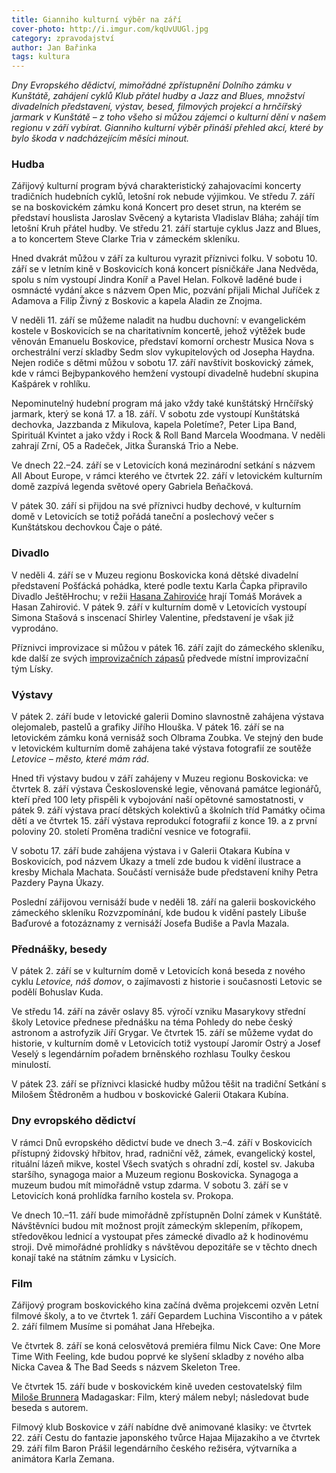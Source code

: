 ```yaml
---
title: Gianniho kulturní výběr na září
cover-photo: http://i.imgur.com/kqUvUUGl.jpg
category: zpravodajství
author: Jan Bařinka
tags: kultura
---
```


*Dny Evropského dědictví, mimořádné zpřístupnění Dolního zámku v Kunštátě, zahájení cyklů Klub přátel hudby a Jazz and Blues, množství divadelních představení, výstav, besed, filmových projekcí a hrnčířský jarmark v Kunštátě – z toho všeho si můžou zájemci o kulturní dění v našem regionu v září vybírat. Gianniho kulturní výběr přináší přehled akcí, které by bylo škoda v nadcházejícím měsíci minout.*

### Hudba

Zářijový kulturní program bývá charakteristický zahajovacími koncerty tradičních hudebních cyklů, letošní rok nebude výjimkou. Ve středu 7. září se na boskovickém zámku koná Koncert pro deset strun, na kterém se představí houslista Jaroslav Svěcený a kytarista Vladislav Bláha; zahájí tím letošní Kruh přátel hudby. Ve středu 21. září startuje cyklus Jazz and Blues, a to koncertem Steve Clarke Tria v zámeckém skleníku.

Hned dvakrát můžou v září za kulturou vyrazit příznivci folku. V sobotu 10. září se v letním kině v Boskovicích koná koncert písničkáře Jana Nedvěda, spolu s ním vystoupí Jindra Koníř a Pavel Helan. Folkově laděné bude i osmnácté vydání akce s názvem Open Mic, pozvání přijali Michal Juříček z Adamova a Filip Živný z Boskovic a kapela Aladin ze Znojma.

V neděli 11. září se můžeme naladit na hudbu duchovní: v evangelickém kostele v Boskovicích se na charitativním koncertě, jehož výtěžek bude věnován Emanuelu Boskovice, představí komorní orchestr Musica Nova s orchestrální verzí skladby Sedm slov vykupitelových od Josepha Haydna. Nejen rodiče s dětmi můžou v sobotu 17. září navštívit boskovický zámek, kde v rámci Bejbypankového hemžení vystoupí divadelně hudební skupina Kašpárek v rohlíku.

Nepominutelný hudební program má jako vždy také kunštátský Hrnčířský jarmark, který se koná 17. a 18. září. V sobotu zde vystoupí Kunštátská dechovka, Jazzbanda z Mikulova, kapela Poletíme?, Peter Lipa Band, Spirituál Kvintet a jako vždy i Rock & Roll Band Marcela Woodmana. V neděli zahrají Zrní, O5 a Radeček, Jitka Šuranská Trio a Nebe.

Ve dnech 22.–24. září se v Letovicích koná mezinárodní setkání s názvem All About Europe, v rámci kterého ve čtvrtek 22. září v letovickém kulturním domě zazpívá legenda světové opery Gabriela Beňačková.

V pátek 30. září si přijdou na své příznivci hudby dechové, v kulturním domě v Letovicích se totiž pořádá taneční a poslechový večer s Kunštátskou dechovkou Čaje o páté.

### Divadlo

V neděli 4. září se v Muzeu regionu Boskovicka koná dětské divadelní představení Pošťácká pohádka, které podle textu Karla Čapka připravilo Divadlo JeštěHrochu; v režii [Hasana Zahiroviće](http://ohlasy.info/clanky/2015/04/rozhovor-hasan-zahirovic.html) hrají Tomáš Morávek a Hasan Zahirović. V pátek 9. září v kulturním domě v Letovicích vystoupí Simona Stašová s inscenací Shirley Valentine, představení je však již vyprodáno.

Příznivci improvizace si můžou v pátek 16. září zajít do zámeckého skleníku, kde další ze svých [improvizačních zápasů](http://ohlasy.info/clanky/2016/06/rozhovor-impro.html) předvede místní improvizační tým Lísky.

### Výstavy

V pátek 2. září bude v letovické galerii Domino slavnostně zahájena výstava olejomaleb, pastelů a grafiky Jiřího Hlouška. V pátek 16. září se na letovickém zámku koná vernisáž soch Olbrama Zoubka. Ve stejný den bude v letovickém kulturním domě zahájena také výstava fotografií ze soutěže *Letovice – město, které mám rád*.

Hned tři výstavy budou v září zahájeny v Muzeu regionu Boskovicka: ve čtvrtek 8. září výstava Československé legie, věnovaná památce legionářů, kteří před 100 lety přispěli k vybojování naší opětovné samostatnosti, v pátek 9. září výstava prací dětských kolektivů a školních tříd Památky očima dětí a ve čtvrtek 15. září výstava reprodukcí fotografií z konce 19. a z první poloviny 20. století Proměna tradiční vesnice ve fotografii.

V sobotu 17. září bude zahájena výstava i v Galerii Otakara Kubína v Boskovicích, pod názvem Úkazy a tmelí zde budou k vidění ilustrace a kresby Michala Machata. Součástí vernisáže bude představení knihy Petra Pazdery Payna Úkazy.

Poslední zářijovou vernisáží bude v neděli 18. září na galerii boskovického zámeckého skleníku Rozvzpomínání, kde budou k vidění pastely Libuše Baďurové a fotozáznamy z vernisáží Josefa Budiše a Pavla Mazala.

### Přednášky, besedy

V pátek 2. září se v kulturním domě v Letovicích koná beseda z nového cyklu *Letovice, náš domov*, o zajímavosti z historie i současnosti Letovic se podělí Bohuslav Kuda.

Ve středu 14. září na závěr oslavy 85. výročí vzniku Masarykovy střední školy Letovice přednese přednášku na téma Pohledy do nebe český astronom a astrofyzik Jiří Grygar. Ve čtvrtek 15. září se můžeme vydat do historie, v kulturním domě v Letovicích totiž vystoupí Jaromír Ostrý a Josef Veselý s legendárním pořadem brněnského rozhlasu Toulky českou minulostí.

V pátek 23. září se příznivci klasické hudby můžou těšit na tradiční Setkání s Milošem Štědroněm a hudbou v boskovické Galerii Otakara Kubína.

### Dny evropského dědictví

V rámci Dnů evropského dědictví bude ve dnech 3.–4. září v Boskovicích přístupný židovský hřbitov, hrad, radniční věž, zámek, evangelický kostel, rituální lázeň mikve, kostel Všech svatých s ohradní zdí, kostel sv. Jakuba staršího, synagoga maior a Muzeum regionu Boskovicka. Synagoga a muzeum budou mít mimořádně vstup zdarma. V sobotu 3. září se v Letovicích koná prohlídka farního kostela sv. Prokopa.

Ve dnech 10.–11. září bude mimořádně zpřístupněn Dolní zámek v Kunštátě. Návštěvníci budou mít možnost projít zámeckým sklepením, příkopem, středověkou lednicí a vystoupat přes zámecké divadlo až k hodinovému stroji. Dvě mimořádné prohlídky s návštěvou depozitáře se v těchto dnech konají také na státním zámku v Lysicích.

### Film

Zářijový program boskovického kina začíná dvěma projekcemi ozvěn Letní filmové školy, a to ve čtvrtek 1. září Gepardem Luchina Viscontiho a v pátek 2. září filmem Musíme si pomáhat Jana Hřebejka.

Ve čtvrtek 8. září se koná celosvětová premiéra filmu Nick Cave: One More Time With Feeling, kde budou poprvé ke slyšení skladby z nového alba Nicka Cavea & The Bad Seeds s názvem Skeleton Tree.

Ve čtvrtek 15. září bude v boskovickém kině uveden cestovatelský film [Miloše Brunnera](http://ohlasy.info/clanky/2016/08/rozhovor-brunner.html) Madagaskar: Film, který málem nebyl; následovat bude beseda s autorem.

Filmový klub Boskovice v září nabídne dvě animované klasiky: ve čtvrtek 22. září Cestu do fantazie japonského tvůrce Hajaa Mijazakiho a ve čtvrtek 29. září film Baron Prášil legendárního českého režiséra, výtvarníka a animátora Karla Zemana.
